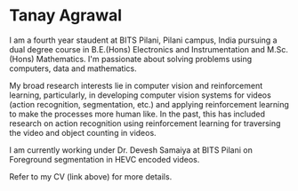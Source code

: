 # Tanay Agrawal

I am a fourth year staudent at BITS Pilani, Pilani campus, India pursuing a dual degree course in B.E.(Hons) Electronics and Instrumentation and M.Sc.(Hons) Mathematics. I'm passionate about solving problems using computers, data and mathematics.

My broad research interests lie in computer vision and reinforcement learning, particularly, in developing computer vision systems for videos (action recognition, segmentation, etc.) and applying reinforcement learning to make the processes more human like. In the past, this has included research on action recognition using reinforcement learning for traversing the video and object counting in videos.

I am currently working under Dr. Devesh Samaiya at BITS Pilani on Foreground segmentation in HEVC encoded videos.

Refer to my CV (link above) for more details.

